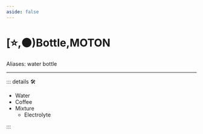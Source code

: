 ```yaml
---
aside: false
---
```

# [⭐,🟠)<labor>Bottle</labor>,<motor>MOTON</motor>

Aliases: water bottle

---

<!-- =================================================== -->
<!-- =================================================== -->
<!-- =================================================== -->
<!-- =================================================== -->
<!-- =================================================== -->
::: details 🛠

- Water
- Coffee
- Mixture
    - Electrolyte

:::

